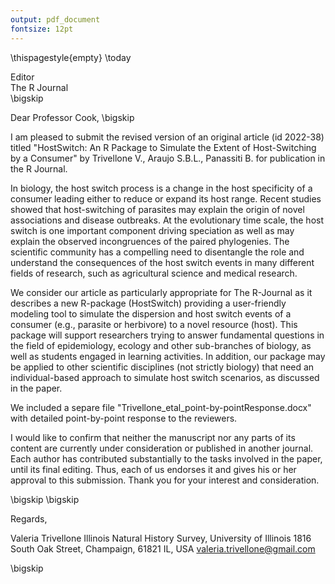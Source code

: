 ```yaml
---
output: pdf_document
fontsize: 12pt
---
```


\thispagestyle{empty}
\today

Editor   
The R Journal  
\bigskip

Dear Professor Cook,
\bigskip

I am pleased to submit the revised version of an original article (id 2022-38) titled "HostSwitch: An R Package to Simulate the Extent of Host-Switching by a Consumer" by Trivellone V., Araujo S.B.L., Panassiti B. for publication in the R Journal.

In biology, the host switch process is a change in the host specificity of a consumer leading either to reduce or expand its host range. Recent studies showed that host-switching of parasites may explain the origin of novel associations and disease outbreaks. At the evolutionary time scale, the host switch is one important component driving speciation as well as may explain the observed incongruences of the paired phylogenies. The scientific community has a compelling need to disentangle the role and understand the consequences of the host switch events in many different fields of research, such as agricultural science and medical research.

We consider our article as particularly appropriate for The R-Journal as it describes a new R-package (HostSwitch) providing a user-friendly modeling tool to simulate the dispersion and host switch events of a consumer (e.g., parasite or herbivore) to a novel resource (host). This package will support researchers trying to answer fundamental questions in the field of epidemiology, ecology and other sub-branches of biology, as well as students engaged in learning activities. In addition, our package may be applied to other scientific disciplines (not strictly biology) that need an individual-based approach to simulate host switch scenarios, as discussed in the paper.

We included a separe file "Trivellone_etal_point-by-pointResponse.docx" with detailed point-by-point response to the reviewers.

I would like to confirm that neither the manuscript nor any parts of its content are currently under consideration or published in another journal. Each author has contributed substantially to the tasks involved in the paper, until its final editing. Thus, each of us endorses it and gives his or her approval to this submission.
Thank you for your interest and consideration.

\bigskip
\bigskip

Regards,
  
    
    
Valeria Trivellone
Illinois Natural History Survey, University of Illinois
1816 South Oak Street, Champaign, 61821 IL, USA
valeria.trivellone@gmail.com

\bigskip